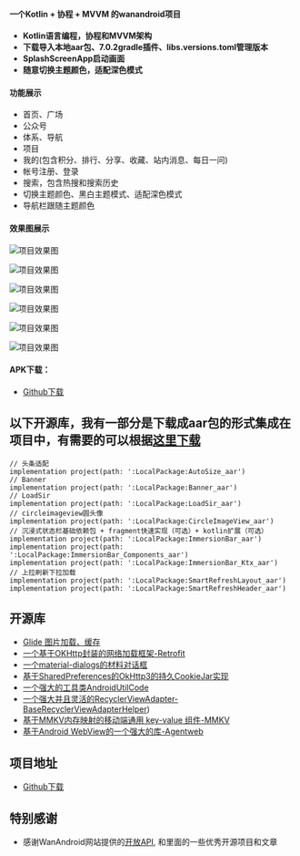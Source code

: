 #### 一个Kotlin + 协程 + MVVM 的wanandroid项目

- **Kotlin语言编程，协程和MVVM架构**
- **下载导入本地aar包、7.0.2gradle插件、libs.versions.toml管理版本**
- **SplashScreenApp启动画面**
- **随意切换主题颜色，适配深色模式**

#### 功能展示

* 首页、广场
* 公众号
* 体系、导航
* 项目
* 我的(包含积分、排行、分享、收藏、站内消息、每日一问)
* 帐号注册、登录
* 搜索，包含热搜和搜索历史
* 切换主题颜色、黑白主题模式、适配深色模式
* 导航栏跟随主题颜色

#### 效果图展示 

![项目效果图](https://raw.githubusercontent.com/xiaobinAndroid421726260/KotlinMvvmWanAndroid/master/20220301155148.jpg)

![项目效果图](https://raw.githubusercontent.com/xiaobinAndroid421726260/KotlinMvvmWanAndroid/master/20220301155153.jpg)

![项目效果图](https://raw.githubusercontent.com/xiaobinAndroid421726260/KotlinMvvmWanAndroid/master/20220301155156.jpg)

![项目效果图](https://raw.githubusercontent.com/xiaobinAndroid421726260/KotlinMvvmWanAndroid/master/20220301155200.jpg)

![项目效果图](https://raw.githubusercontent.com/xiaobinAndroid421726260/KotlinMvvmWanAndroid/master/20220301155203.jpg)

![项目效果图](https://raw.githubusercontent.com/xiaobinAndroid421726260/KotlinMvvmWanAndroid/master/20220301155206.jpg)

 #### APK下载：
- [Github下载](https://raw.githubusercontent.com/xiaobinAndroid421726260/KotlinMvvmWanAndroid/master/app/publish/release/app-publish-release.apk)

## 以下开源库，我有一部分是下载成aar包的形式集成在项目中，有需要的可以根据[这里下载](https://mvnrepository.com/)
```
// 头条适配
implementation project(path: ':LocalPackage:AutoSize_aar')
// Banner
implementation project(path: ':LocalPackage:Banner_aar')
// LoadSir
implementation project(path: ':LocalPackage:LoadSir_aar')
// circleimageview圆头像
implementation project(path: ':LocalPackage:CircleImageView_aar')
// 沉浸式状态栏基础依赖包 + fragment快速实现（可选）+ kotlin扩展（可选）
implementation project(path: ':LocalPackage:ImmersionBar_aar')
implementation project(path: ':LocalPackage:ImmersionBar_Components_aar')
implementation project(path: ':LocalPackage:ImmersionBar_Ktx_aar')
// 上拉刷新下拉加载
implementation project(path: ':LocalPackage:SmartRefreshLayout_aar')
implementation project(path: ':LocalPackage:SmartRefreshHeader_aar')
```
## 开源库
- [Glide 图片加载、缓存](https://github.com/bumptech/glide)
- [一个基于OKHttp封装的网络加载框架-Retrofit](https://github.com/square/retrofit)
- [一个material-dialogs的材料对话框](https://github.com/afollestad/material-dialogs)
- [基于SharedPreferences的OkHttp3的持久CookieJar实现](https://github.com/franmontiel/PersistentCookieJar)
- [一个强大的工具类AndroidUtilCode](https://github.com/Blankj/AndroidUtilCode)
- [一个强大并且灵活的RecyclerViewAdapter-BaseRecyclerViewAdapterHelper](https://github.com/CymChad/BaseRecyclerViewAdapterHelper))
- [基于MMKV内存映射的移动端通用 key-value 组件-MMKV](https://github.com/Tencent/MMKV)
- [基于Android WebView的一个强大的库-Agentweb](https://github.com/Justson/AgentWeb)

## 项目地址
- [Github下载](https://github.com/xiaobinAndroid421726260/KotlinMvvmWanAndroid)

## 特别感谢
- 感谢WanAndroid网站提供的[开放API](https://www.wanandroid.com/blog/show/2), 和里面的一些优秀开源项目和文章
